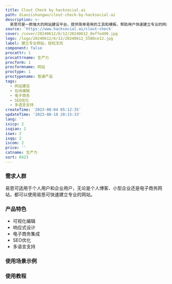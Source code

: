 ```yaml
---
title: Clout Check by hacksocial.ai
path: dianzishangwu/clout-check-by-hacksocial-ai
description: >-
  易思可是一款强大的网站建设平台，提供简单易用的工具和模板，帮助用户快速建立专业的网站。它具有丰富的功能和优势，包括可视化编辑、响应式设计、电子商务集成、SEO优化、多语言支持等。易思可的定价灵活多样，适合个人用户和企业用户的不同需求。无论你是个人博客、小型企业还是电子商务网站，易思可都能满足你的需求。
source: 'https://www.hacksocial.ai/clout-check'
cover: /cover/20240612/6/12/20240612_0effe490.jpg
logo: /logo/20240612/6/12/20240612_5580ce12.jpg
label: 建立专业网站，轻松无忧
component: false
procattr: 1
procattrname: 生产力
procform: 1
procformname: 网站
proctype: 1
proctypename: 普通产品
tags:
  - 网站建设
  - 在线编辑
  - 电子商务
  - SEO优化
  - 多语言支持
createTime: '2023-08-04 05:12:35'
updateTime: '2023-08-18 20:15:33'
lang: ''
isicp: 2
isqian: 2
iswx: 2
isqq: 2
iscom: 2
price: ''
catname: 生产力
sort: 8423
---
```




### 需求人群
易思可适用于个人用户和企业用户，无论是个人博客、小型企业还是电子商务网站，都可以使用易思可快速建立专业的网站。

### 产品特色
- 可视化编辑
- 响应式设计
- 电子商务集成
- SEO优化
- 多语言支持

### 使用场景示例


### 使用教程


  
